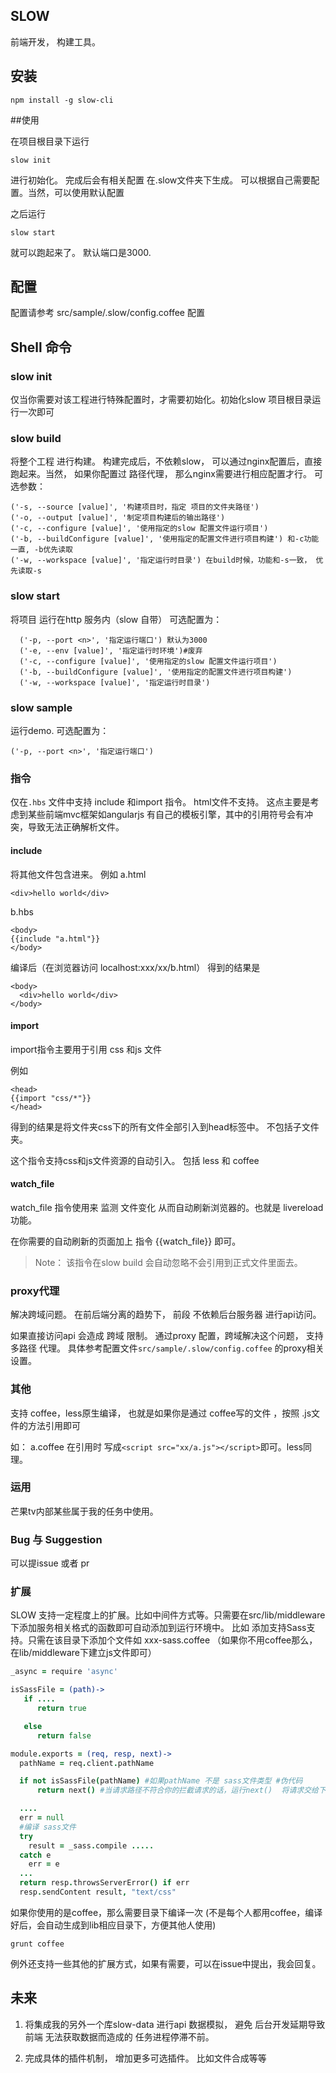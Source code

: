SLOW
----------
前端开发， 构建工具。

## 安装

```shell
npm install -g slow-cli
```

##使用

在项目根目录下运行
```
slow init
```
进行初始化。 完成后会有相关配置 在.slow文件夹下生成。 可以根据自己需要配置。当然，可以使用默认配置

之后运行
```
slow start
```
就可以跑起来了。 默认端口是3000.

## 配置

配置请参考 src/sample/.slow/config.coffee 配置


## Shell 命令

### slow init

仅当你需要对该工程进行特殊配置时，才需要初始化。初始化slow 项目根目录运行一次即可

### slow build
将整个工程 进行构建。  构建完成后，不依赖slow， 可以通过nginx配置后，直接跑起来。当然， 如果你配置过
路径代理， 那么nginx需要进行相应配置才行。
可选参数：
```
('-s, --source [value]', '构建项目时，指定 项目的文件夹路径')
('-o, --output [value]', '制定项目构建后的输出路径')
('-c, --configure [value]', '使用指定的slow 配置文件运行项目')
('-b, --buildConfigure [value]', '使用指定的配置文件进行项目构建') 和-c功能一直, -b优先读取
('-w, --workspace [value]', '指定运行时目录') 在build时候，功能和-s一致， 优先读取-s
```

### slow start

将项目 运行在http 服务内（slow 自带）
可选配置为： 

```
  ('-p, --port <n>', '指定运行端口') 默认为3000
  ('-e, --env [value]', '指定运行时环境')#废弃
  ('-c, --configure [value]', '使用指定的slow 配置文件运行项目')
  ('-b, --buildConfigure [value]', '使用指定的配置文件进行项目构建')
  ('-w, --workspace [value]', '指定运行时目录')
```

### slow sample

运行demo. 可选配置为： 

```
('-p, --port <n>', '指定运行端口')
```

### 指令

仅在```.hbs``` 文件中支持 include 和import 指令。 html文件不支持。 这点主要是考虑到某些前端mvc框架如angularjs
有自己的模板引擎，其中的引用符号会有冲突，导致无法正确解析文件。


#### include

将其他文件包含进来。 例如
a.html
```
<div>hello world</div>
```

b.hbs
```
<body>
{{include "a.html"}}
</body>
```

编译后（在浏览器访问 localhost:xxx/xx/b.html）
得到的结果是

```
<body>
  <div>hello world</div>
</body>
```

#### import

import指令主要用于引用 css 和js 文件

例如

```
<head>
{{import "css/*"}}
</head>
```
得到的结果是将文件夹css下的所有文件全部引入到head标签中。 不包括子文件夹。

这个指令支持css和js文件资源的自动引入。 包括 less 和 coffee

#### watch_file

watch_file 指令使用来 监测 文件变化 从而自动刷新浏览器的。也就是 livereload功能。

在你需要的自动刷新的页面加上 指令 {{watch_file}} 即可。

> Note： 该指令在slow build 会自动忽略不会引用到正式文件里面去。

### proxy代理

解决跨域问题。  在前后端分离的趋势下， 前段 不依赖后台服务器  进行api访问。

如果直接访问api 会造成 跨域 限制。 通过proxy 配置，跨域解决这个问题，
支持多路径 代理。 具体参考配置文件```src/sample/.slow/config.coffee``` 的proxy相关设置。

### 其他

支持 coffee，less原生编译， 也就是如果你是通过 coffee写的文件 ，按照 .js文件的方法引用即可

如： a.coffee 在引用时 写成```<script src="xx/a.js"></script>```即可。less同理。

### 运用

芒果tv内部某些属于我的任务中使用。

### Bug 与 Suggestion

可以提issue 或者 pr

### 扩展

SLOW 支持一定程度上的扩展。比如中间件方式等。只需要在src/lib/middleware 下添加服务相关格式的函数即可自动添加到运行环境中。
比如 添加支持Sass支持。只需在该目录下添加个文件如 xxx-sass.coffee （如果你不用coffee那么，在lib/middleware下建立js文件即可）

```coffee
_async = require 'async'

isSassFile = (path)->
   if ....
      return true

   else
      return false

module.exports = (req, resp, next)->
  pathName = req.client.pathName

  if not isSassFile(pathName) #如果pathName 不是 sass文件类型 #伪代码
      return next() #当请求路径不符合你的拦截请求的话，运行next()  将请求交给下个 拦截器

  ....
  err = null
  #编译 sass文件
  try
    result = _sass.compile .....
  catch e
    err = e
  ...
  return resp.throwsServerError() if err
  resp.sendContent result, "text/css"
```

如果你使用的是coffee，那么需要目录下编译一次 (不是每个人都用coffee，编译好后，会自动生成到lib相应目录下，方便其他人使用)
```
grunt coffee
```

例外还支持一些其他的扩展方式，如果有需要，可以在issue中提出，我会回复。

## 未来

 1. 将集成我的另外一个库slow-data 进行api 数据模拟， 避免 后台开发延期导致前端 无法获取数据而造成的 任务进程停滞不前。

 2. 完成具体的插件机制， 增加更多可选插件。 比如文件合成等等
